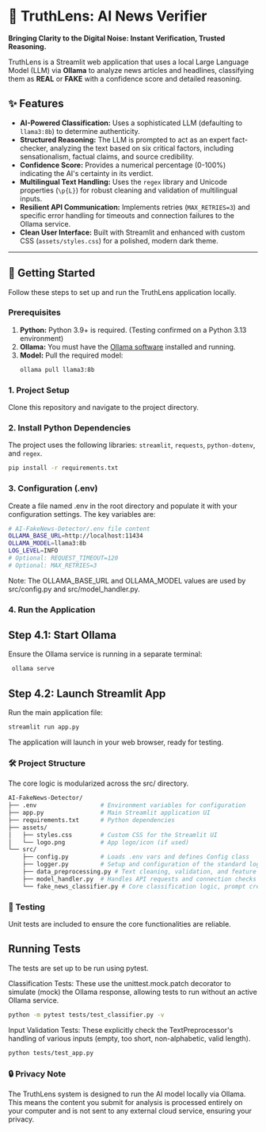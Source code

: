 # 🔎 TruthLens: AI News Verifier

**Bringing Clarity to the Digital Noise: Instant Verification, Trusted Reasoning.**

TruthLens is a Streamlit web application that uses a local Large Language Model (LLM) via **Ollama** to analyze news articles and headlines, classifying them as **REAL** or **FAKE** with a confidence score and detailed reasoning.

## ✨ Features

* **AI-Powered Classification:** Uses a sophisticated LLM (defaulting to `llama3:8b`) to determine authenticity.
* **Structured Reasoning:** The LLM is prompted to act as an expert fact-checker, analyzing the text based on six critical factors, including sensationalism, factual claims, and source credibility.
* **Confidence Score:** Provides a numerical percentage (0-100%) indicating the AI's certainty in its verdict.
* **Multilingual Text Handling:** Uses the `regex` library and Unicode properties (`\p{L}`) for robust cleaning and validation of multilingual inputs.
* **Resilient API Communication:** Implements retries (`MAX_RETRIES=3`) and specific error handling for timeouts and connection failures to the Ollama service.
* **Clean User Interface:** Built with Streamlit and enhanced with custom CSS (`assets/styles.css`) for a polished, modern dark theme.

---

## 🚀 Getting Started

Follow these steps to set up and run the TruthLens application locally.

### Prerequisites

1.  **Python:** Python 3.9+ is required. (Testing confirmed on a Python 3.13 environment)
2.  **Ollama:** You must have the [Ollama software](https://ollama.com/) installed and running.
3.  **Model:** Pull the required model:
    ```bash
    ollama pull llama3:8b
    ```

### 1. Project Setup

Clone this repository and navigate to the project directory.

### 2. Install Python Dependencies

The project uses the following libraries: `streamlit`, `requests`, `python-dotenv`, and `regex`.

```bash
pip install -r requirements.txt
```
### 3. Configuration (.env)
Create a file named .env in the root directory and populate it with your configuration settings. The key variables are:
```bash 
# AI-FakeNews-Detector/.env file content
OLLAMA_BASE_URL=http://localhost:11434
OLLAMA_MODEL=llama3:8b
LOG_LEVEL=INFO
# Optional: REQUEST_TIMEOUT=120
# Optional: MAX_RETRIES=3
```
Note: The OLLAMA_BASE_URL and OLLAMA_MODEL values are used by src/config.py and src/model_handler.py.
### 4. Run the Application
 ## Step 4.1: Start Ollama
 Ensure the Ollama service is running in a separate terminal:
 ```bash 
  ollama serve
 ```
 ## Step 4.2: Launch Streamlit App
Run the main application file:
```bash
streamlit run app.py
```
The application will launch in your web browser, ready for testing.

### 🛠 Project Structure
The core logic is modularized across the src/ directory.
```bash
AI-FakeNews-Detector/
├── .env                  # Environment variables for configuration
├── app.py                # Main Streamlit application UI
├── requirements.txt      # Python dependencies
├── assets/
│   ├── styles.css        # Custom CSS for the Streamlit UI
│   └── logo.png          # App logo/icon (if used)
└── src/
    ├── config.py         # Loads .env vars and defines Config class
    ├── logger.py         # Setup and configuration of the standard logger
    ├── data_preprocessing.py # Text cleaning, validation, and feature extraction
    ├── model_handler.py  # Handles API requests and connection checks with Ollama
    └── fake_news_classifier.py # Core classification logic, prompt creation, and response parsing
```
### 🧪 Testing
Unit tests are included to ensure the core functionalities are reliable.

## Running Tests
The tests are set up to be run using pytest.

Classification Tests: These use the unittest.mock.patch decorator to simulate (mock) the Ollama response, allowing tests to run without an active Ollama service.

```bash
python -m pytest tests/test_classifier.py -v
```
Input Validation Tests: These explicitly check the TextPreprocessor's handling of various inputs (empty, too short, non-alphabetic, valid length).

```bash
python tests/test_app.py
```
### 🔒 Privacy Note
The TruthLens system is designed to run the AI model locally via Ollama. This means the content you submit for analysis is processed entirely on your computer and is not sent to any external cloud service, ensuring your privacy.